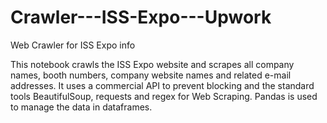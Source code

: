 # Crawler---ISS-Expo---Upwork
Web Crawler for ISS Expo info

This notebook crawls the ISS Expo website and scrapes all company names, booth numbers, company website names and related e-mail addresses. 
It uses a commercial API to prevent blocking and the standard tools BeautifulSoup, requests and regex for Web Scraping. Pandas is used to manage the data in dataframes.

